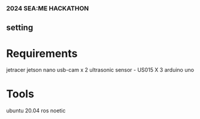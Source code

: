 ### 2024 SEA:ME HACKATHON

## setting

# Requirements

jetracer
jetson nano
usb-cam x 2
ultrasonic sensor - US015  X 3
arduino uno

# Tools
ubuntu 20.04
ros noetic
